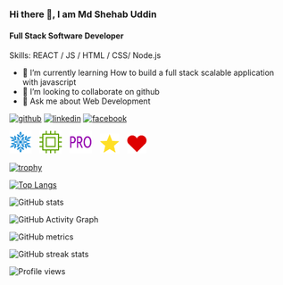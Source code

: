 ### Hi there 👋, I am Md Shehab Uddin
#### Full Stack Software Developer

Skills:  REACT / JS / HTML / CSS/ Node.js

- 🌱 I’m currently learning How to build a full stack scalable application with javascript 
- 👯 I’m looking to collaborate on github 
- 💬 Ask me about Web Development 


[<img src='https://cdn.jsdelivr.net/npm/simple-icons@3.0.1/icons/github.svg' alt='github' height='40'>](https://github.com/https://github.com/Mdshehabsk)  [<img src='https://cdn.jsdelivr.net/npm/simple-icons@3.0.1/icons/linkedin.svg' alt='linkedin' height='40'>](https://www.linkedin.com/in/https://www.linkedin.com/in/md-shehab-1281b0210//)  [<img src='https://cdn.jsdelivr.net/npm/simple-icons@3.0.1/icons/facebook.svg' alt='facebook' height='40'>](https://www.facebook.com/https://www.facebook.com/1mdshehabsk/)  

<a href='https://archiveprogram.github.com/'><img src='https://raw.githubusercontent.com/acervenky/animated-github-badges/master/assets/acbadge.gif' width='40' height='40'></a> <a href='https://docs.github.com/en/developers'><img src='https://raw.githubusercontent.com/acervenky/animated-github-badges/master/assets/devbadge.gif' width='40' height='40'></a> <a href='https://github.com/pricing'><img src='https://raw.githubusercontent.com/acervenky/animated-github-badges/master/assets/pro.gif' width='40' height='40'></a> <a href='https://stars.github.com/'><img src='https://raw.githubusercontent.com/acervenky/animated-github-badges/master/assets/starbadge.gif' width='35' height='35'></a> <a href='https://docs.github.com/en/github/supporting-the-open-source-community-with-github-sponsors'><img src='https://raw.githubusercontent.com/acervenky/animated-github-badges/master/assets/sponsorbadge.gif' width='35' height='35'></a> 

[![trophy](https://github-profile-trophy.vercel.app/?username=https://github.com/Mdshehabsk)](https://github.com/ryo-ma/github-profile-trophy)

[![Top Langs](https://github-readme-stats.vercel.app/api/top-langs/?username=https://github.com/Mdshehabsk)](https://github.com/anuraghazra/github-readme-stats)

![GitHub stats](https://github-readme-stats.vercel.app/api?username=https://github.com/Mdshehabsk&show_icons=true)  

![GitHub Activity Graph](https://activity-graph.herokuapp.com/graph?username=https://github.com/Mdshehabsk)  

![GitHub metrics](https://metrics.lecoq.io/https://github.com/Mdshehabsk)  

![GitHub streak stats](https://github-readme-streak-stats.herokuapp.com/?user=https://github.com/Mdshehabsk)  

![Profile views](https://gpvc.arturio.dev/https://github.com/Mdshehabsk)  
